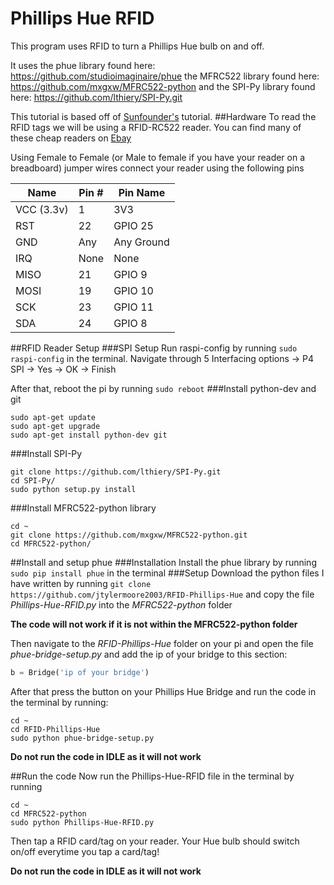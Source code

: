 # Phillips Hue RFID
This program uses RFID to turn a Phillips Hue bulb on and off. 

It uses the phue library found here: https://github.com/studioimaginaire/phue the MFRC522 library found here: https://github.com/mxgxw/MFRC522-python and the SPI-Py library found here: https://github.com/lthiery/SPI-Py.git

This tutorial is based off of [Sunfounder's](https://www.sunfounder.com/wiki/index.php?title=How_to_Use_an_RFID_RC522_on_Raspberry_Pi#Enable_Device_Tree) tutorial.
##Hardware
To read the RFID tags we will be using a RFID-RC522 reader. You can find many of these cheap readers on [Ebay](http://www.ebay.co.uk/sch/i.html?_from=R40&_trksid=p2050601.m570.l1313.TR1.TRC0.A0.H0.Xrfid-rc522.TRS0&_nkw=rfid-rc522&_sacat=0)

Using Female to Female (or Male to female if you have your reader on a breadboard) jumper wires connect your reader using the following pins

|Name      |Pin #|Pin Name  |
|----------|-----|----------|
|VCC (3.3v)|1    |3V3       |
|RST       |22   |GPIO 25   |
|GND       |Any  |Any Ground|
|IRQ       |None |None      |
|MISO      |21   |GPIO 9    |
|MOSI      |19   |GPIO 10   |
|SCK       |23   |GPIO 11   |
|SDA       |24   |GPIO 8    |

##RFID Reader Setup
###SPI Setup
Run raspi-config by running `sudo raspi-config` in the terminal. 
Navigate through 5 Interfacing options -> P4 SPI -> Yes -> OK -> Finish

After that, reboot the pi by running `sudo reboot`
###Install python-dev and git
```
sudo apt-get update
sudo apt-get upgrade
sudo apt-get install python-dev git
```
###Install SPI-Py
```
git clone https://github.com/lthiery/SPI-Py.git
cd SPI-Py/
sudo python setup.py install
```
###Install MFRC522-python library
```
cd ~
git clone https://github.com/mxgxw/MFRC522-python.git
cd MFRC522-python/
```
##Install and setup phue
###Installation
Install the phue library by running `sudo pip install phue` in the terminal
###Setup
Download the python files I have written by running `git clone https://github.com/jtylermoore2003/RFID-Phillips-Hue` and copy the file *Phillips-Hue-RFID.py* into the *MFRC522-python* folder 

**The code will not work if it is not within the MFRC522-python folder**

Then navigate to the *RFID-Phillips-Hue* folder on your pi and open the file *phue-bridge-setup.py* and add the ip of your bridge to this section:
 
```python
b = Bridge('ip of your bridge')
```
After that press the button on your Phillips Hue Bridge and run the code in the terminal by running: 
```
cd ~
cd RFID-Phillips-Hue
sudo python phue-bridge-setup.py
```
**Do not run the code in IDLE as it will not work**

##Run the code
Now run the Phillips-Hue-RFID file in the terminal by running 
```
cd ~
cd MFRC522-python
sudo python Phillips-Hue-RFID.py
``` 
Then tap a RFID card/tag on your reader. Your Hue bulb should switch on/off everytime you tap a card/tag! 

**Do not run the code in IDLE as it will not work**
